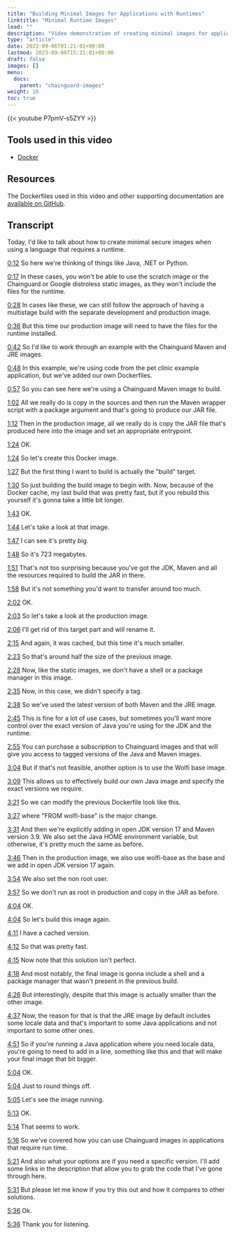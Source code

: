 ```yaml
---
title: "Building Minimal Images for Applications with Runtimes"
linktitle: "Minimal Runtime Images"
lead: ""
description: "Video demonstration of creating minimal images for applications with runtimes, such as Java"
type: "article"
date: 2023-09-06T01:21:01+00:00
lastmod: 2023-09-06T15:21:01+00:00
draft: false
images: []
menu:
  docs:
    parent: "chainguard-images"
weight: 10
toc: true
---
```


{{< youtube P7pmV-s5ZYY >}}

## Tools used in this video

* [Docker](https://docker.com)

## Resources

The Dockerfiles used in this video and other supporting documentation are [available on GitHub](https://github.com/chainguard-dev/minimal_images_for_language_runtimes).

## Transcript

Today, I'd like to talk about how to create minimal secure images when using a language that requires a runtime.

<a href="https://youtu.be/P7pmV-s5ZYY?t=12" target="_blank">0:12</a> So here we're thinking of things like Java, .NET or Python.

<a href="https://youtu.be/P7pmV-s5ZYY?t=17" target="_blank">0:17</a> In these cases, you won't be able to use the scratch image or the Chainguard or Google distroless static images, as they won't include the files for the runtime.

<a href="https://youtu.be/P7pmV-s5ZYY?t=28" target="_blank">0:28</a> In cases like these, we can still follow the approach of having a multistage build with the separate development and production image.

<a href="https://youtu.be/P7pmV-s5ZYY?t=36" target="_blank">0:36</a> But this time our production image will need to have the files for the runtime installed.

<a href="https://youtu.be/P7pmV-s5ZYY?t=42" target="_blank">0:42</a> So I'd like to work through an example with the Chainguard Maven and JRE images.

<a href="https://youtu.be/P7pmV-s5ZYY?t=48" target="_blank">0:48</a> In this example, we're using code from the pet clinic example application, but we've added our own Dockerfiles.

<a href="https://youtu.be/P7pmV-s5ZYY?t=57" target="_blank">0:57</a> So you can see here we're using a Chainguard Maven image to build.

<a href="https://youtu.be/P7pmV-s5ZYY?t=62" target="_blank">1:02</a> All we really do is copy in the sources and then run the Maven wrapper script with a package argument and that's going to produce our JAR file.

<a href="https://youtu.be/P7pmV-s5ZYY?t=72" target="_blank">1:12</a> Then in the production image, all we really do is copy the JAR file that's produced here into the image and set an appropriate entrypoint.

<a href="https://youtu.be/P7pmV-s5ZYY?t=84" target="_blank">1:24</a> OK.

<a href="https://youtu.be/P7pmV-s5ZYY?t=84" target="_blank">1:24</a> So let's create this Docker image.

<a href="https://youtu.be/P7pmV-s5ZYY?t=87" target="_blank">1:27</a> But the first thing I want to build is actually the "build" target.

<a href="https://youtu.be/P7pmV-s5ZYY?t=90" target="_blank">1:30</a> So just building the build image to begin with. Now, because of the Docker cache, my last build that was pretty fast, but if you rebuild this yourself it's gonna take a little bit longer.

<a href="https://youtu.be/P7pmV-s5ZYY?t=103" target="_blank">1:43</a> OK.

<a href="https://youtu.be/P7pmV-s5ZYY?t=104" target="_blank">1:44</a> Let's take a look at that image.

<a href="https://youtu.be/P7pmV-s5ZYY?t=107" target="_blank">1:47</a> I can see it's pretty big.

<a href="https://youtu.be/P7pmV-s5ZYY?t=108" target="_blank">1:48</a> So it's 723 megabytes.

<a href="https://youtu.be/P7pmV-s5ZYY?t=111" target="_blank">1:51</a> That's not too surprising because you've got the JDK, Maven and all the resources required to build the JAR in there.

<a href="https://youtu.be/P7pmV-s5ZYY?t=118" target="_blank">1:58</a> But it's not something you'd want to transfer around too much.

<a href="https://youtu.be/P7pmV-s5ZYY?t=122" target="_blank">2:02</a> OK.

<a href="https://youtu.be/P7pmV-s5ZYY?t=123" target="_blank">2:03</a> So let's take a look at the production image.

<a href="https://youtu.be/P7pmV-s5ZYY?t=126" target="_blank">2:06</a> I'll get rid of this target part and will rename it.

<a href="https://youtu.be/P7pmV-s5ZYY?t=135" target="_blank">2:15</a> And again, it was cached, but this time it's much smaller.

<a href="https://youtu.be/P7pmV-s5ZYY?t=143" target="_blank">2:23</a> So that's around half the size of the previous image.

<a href="https://youtu.be/P7pmV-s5ZYY?t=148" target="_blank">2:28</a> Now, like the static images, we don't have a shell or a package manager in this image.

<a href="https://youtu.be/P7pmV-s5ZYY?t=155" target="_blank">2:35</a> Now, in this case, we didn't specify a tag.

<a href="https://youtu.be/P7pmV-s5ZYY?t=158" target="_blank">2:38</a> So we've used the latest version of both Maven and the JRE image.

<a href="https://youtu.be/P7pmV-s5ZYY?t=165" target="_blank">2:45</a> This is fine for a lot of use cases, but sometimes you'll want more control over the exact version of Java you're using for the JDK and the runtime.

<a href="https://youtu.be/P7pmV-s5ZYY?t=175" target="_blank">2:55</a> You can purchase a subscription to Chainguard images and that will give you access to tagged versions of the Java and Maven images.

<a href="https://youtu.be/P7pmV-s5ZYY?t=184" target="_blank">3:04</a> But if that's not feasible, another option is to use the Wolfi base image.

<a href="https://youtu.be/P7pmV-s5ZYY?t=189" target="_blank">3:09</a> This allows us to effectively build our own Java image and specify the exact versions we require.

<a href="https://youtu.be/P7pmV-s5ZYY?t=201" target="_blank">3:21</a> So we can modify the previous Dockerfile look like this.

<a href="https://youtu.be/P7pmV-s5ZYY?t=207" target="_blank">3:27</a> where "FROM wolfi-base" is the major change.

<a href="https://youtu.be/P7pmV-s5ZYY?t=211" target="_blank">3:31</a> And then we're explicitly adding in open JDK version 17 and Maven version 3.9. We also set the Java HOME environment variable, but otherwise, it's pretty much the same as before.

<a href="https://youtu.be/P7pmV-s5ZYY?t=226" target="_blank">3:46</a> Then in the production image, we also use wolfi-base as the base and we add in open JDK version 17
again.

<a href="https://youtu.be/P7pmV-s5ZYY?t=234" target="_blank">3:54</a> We also set the non root user.

<a href="https://youtu.be/P7pmV-s5ZYY?t=237" target="_blank">3:57</a> So we don't run as root in production and copy in the JAR as before.

<a href="https://youtu.be/P7pmV-s5ZYY?t=244" target="_blank">4:04</a> OK.

<a href="https://youtu.be/P7pmV-s5ZYY?t=244" target="_blank">4:04</a> So let's build this image again.

<a href="https://youtu.be/P7pmV-s5ZYY?t=251" target="_blank">4:11</a> I have a cached version.

<a href="https://youtu.be/P7pmV-s5ZYY?t=252" target="_blank">4:12</a> So that was pretty fast.

<a href="https://youtu.be/P7pmV-s5ZYY?t=255" target="_blank">4:15</a> Now note that this solution isn't perfect.

<a href="https://youtu.be/P7pmV-s5ZYY?t=258" target="_blank">4:18</a> And most notably, the final image is gonna include a shell and a package manager that wasn't present in the previous build.

<a href="https://youtu.be/P7pmV-s5ZYY?t=266" target="_blank">4:26</a> But interestingly, despite that this image is actually smaller than the other image.

<a href="https://youtu.be/P7pmV-s5ZYY?t=277" target="_blank">4:37</a> Now, the reason for that is that the JRE image by default includes some locale data and that's important to some Java applications and not important to some other ones.

<a href="https://youtu.be/P7pmV-s5ZYY?t=291" target="_blank">4:51</a> So if you're running a Java application where you need locale data, you're going to need to add in a line, something like this and that will make your final image that bit bigger.

<a href="https://youtu.be/P7pmV-s5ZYY?t=304" target="_blank">5:04</a> OK.

<a href="https://youtu.be/P7pmV-s5ZYY?t=304" target="_blank">5:04</a> Just to round things off.

<a href="https://youtu.be/P7pmV-s5ZYY?t=305" target="_blank">5:05</a> Let's see the image running.

<a href="https://youtu.be/P7pmV-s5ZYY?t=313" target="_blank">5:13</a> OK.

<a href="https://youtu.be/P7pmV-s5ZYY?t=314" target="_blank">5:14</a> That seems to work.

<a href="https://youtu.be/P7pmV-s5ZYY?t=316" target="_blank">5:16</a> So we've covered how you can use Chainguard images in applications that require run time.

<a href="https://youtu.be/P7pmV-s5ZYY?t=321" target="_blank">5:21</a> And also what your options are if you need a specific version. I'll add some links in the description that allow you to grab the code that I've gone through here.

<a href="https://youtu.be/P7pmV-s5ZYY?t=331" target="_blank">5:31</a> But please let me know if you try this out and how it compares to other solutions.

<a href="https://youtu.be/P7pmV-s5ZYY?t=336" target="_blank">5:36</a> Ok.

<a href="https://youtu.be/P7pmV-s5ZYY?t=336" target="_blank">5:36</a> Thank you for listening.
